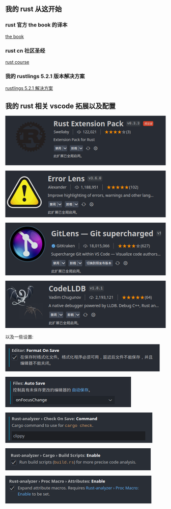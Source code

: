 ## 我的 rust 从这开始

### rust 官方 the book 的译本

[the book](https://github.com/KaiserY/trpl-zh-cn)

### rust cn 社区圣经

[rust course](https://course.rs)

### 我的 rustlings 5.2.1 版本解决方案

[rustlings 5.2.1 解决方案](https://github.com/M4n5ter/rustlings-solutions)



## 我的 rust 相关 vscode 拓展以及配置

![](https://github.com/m4n5ter/m4n5ter.github.io/blob/main/assets/rust_extention1.png?raw=true)

![](https://github.com/m4n5ter/m4n5ter.github.io/blob/main/assets/rust_extention2.png?raw=true)

![](https://github.com/m4n5ter/m4n5ter.github.io/blob/main/assets/rust_extention3.png?raw=true)

![](https://github.com/m4n5ter/m4n5ter.github.io/blob/main/assets/rust_extention4.png?raw=true)



以及一些设置:

![](https://github.com/m4n5ter/m4n5ter.github.io/blob/main/assets/settings_1.png?raw=true)

![](https://github.com/m4n5ter/m4n5ter.github.io/blob/main/assets/settings_2.png?raw=true)

![](https://github.com/m4n5ter/m4n5ter.github.io/blob/main/assets/settings_3.png?raw=true)

![](https://github.com/m4n5ter/m4n5ter.github.io/blob/main/assets/settings_4.png?raw=true)

![](https://github.com/m4n5ter/m4n5ter.github.io/blob/main/assets/settings_5.png?raw=true)
